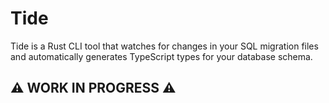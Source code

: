 # Tide

Tide is a Rust CLI tool that watches for changes in your SQL migration files and automatically generates TypeScript types for your database schema.

## ⚠️ WORK IN PROGRESS ⚠️